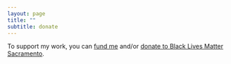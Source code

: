 ```yaml
---
layout: page
title: ""
subtitle: donate
---
```


To support my work, you can [fund me](https://www.paypal.me/miadawson) and/or [donate to Black Lives Matter Sacramento](https://inciteinsight.nationbuilder.com/donate). 
